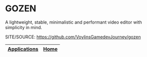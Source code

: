 # GOZEN

 A lightweight, stable, minimalistic and performant video editor with simplicity in mind.

 SITE/SOURCE: https://github.com/VoylinsGamedevJourney/gozen

 | [Applications](https://portable-linux-apps.github.io/apps.html) | [Home](https://portable-linux-apps.github.io)
 | --- | --- |